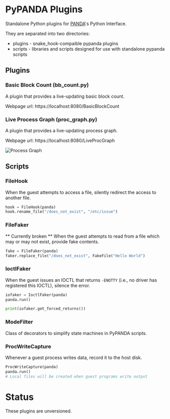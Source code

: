 PyPANDA Plugins
====

Standalone Python plugins for [PANDA](https://github.com/panda-re/panda)'s Python Interface.

They are separated into two directories:

* plugins - snake_hook-compaible pypanda plugins
* scripts - libraries and scripts designed for use with standalone pypanda scripts

## Plugins

### Basic Block Count (bb_count.py)

A plugin that provides a live-updating basic block count.

Webpage url: https://localhost:8080/BasicBlockCount

### Live Process Graph (proc_graph.py)

A plugin that provides a live-updating process graph.

Webpage url: https://localhost:8080/LiveProcGraph

![Process Graph](https://raw.githubusercontent.com/lacraig2/panda_webserver_process_graph/master/images/example.png)

## Scripts

### FileHook
When the guest attempts to access a file, silently redirect the access to another file.

```py
hook = FileHook(panda)
hook.rename_file("/does_not_exist", "/etc/issue")
```

### FileFaker
** Currently broken **
When the guest attempts to read from a file which may or may not exist, provide fake contents.
```py
fake = FileFaker(panda)
faker.replace_file("/does_not_exist", FakeFile("Hello World")
```

### IoctlFaker
When the guest issues an IOCTL that returns `-ENOTTY` (i.e., no driver has registered this IOCTL), silence the error.

```py
iofaker = IoctlFaker(panda)
panda.run()

print(iofaker.get_forced_returns())
```

### ModeFilter
Class of decorators to simplify state machines in PyPANDA scripts.

### ProcWriteCapture
Whenever a guest process writes data, record it to the host disk.

```py
ProcWriteCapture(panda)
panda.run()
# Local files will be created when guest programs write output
```

Status
====
These plugins are unversioned.
